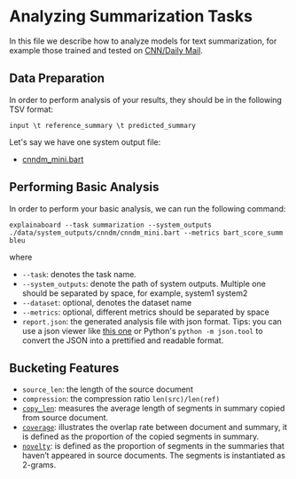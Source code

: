 # Analyzing Summarization Tasks

In this file we describe how to analyze models for text summarization, for example those trained and tested on
[CNN/Daily Mail](http://datalab.nlpedia.ai/#/normal_dataset/6176883933e51a7edda9dd68/dataset_metadata).


## Data Preparation

In order to perform analysis of your results, they should be in the following
TSV format:

```
input \t reference_summary \t predicted_summary
```

Let's say we have one system output file: 
* [cnndm_mini.bart](https://github.com/neulab/ExplainaBoard/blob/main/data/system_outputs/cnndm/cnndm_mini.bart) 



## Performing Basic Analysis

In order to perform your basic analysis, we can run the following command:

```shell
explainaboard --task summarization --system_outputs ./data/system_outputs/cnndm/cnndm_mini.bart --metrics bart_score_summ bleu
```

where
* `--task`: denotes the task name. 
* `--system_outputs`: denote the path of system outputs. Multiple one should be 
  separated by space, for example, system1 system2
* `--dataset`: optional, denotes the dataset name
* `--metrics`: optional, different metrics should be separated by space
* `report.json`: the generated analysis file with json format. Tips: you can use a json viewer
                  like [this one](http://jsonviewer.stack.hu/) or Python's `python -m json.tool` to convert
                  the JSON into a prettified and readable format.



## Bucketing Features
* `source_len`: the length of the source document
* `compression`: the compression ratio `len(src)/len(ref)`
* [`copy_len`](https://aclanthology.org/2020.findings-emnlp.329.pdf): measures the average length of segments in summary copied from source document.
* [`coverage`](https://aclanthology.org/2020.findings-emnlp.329.pdf): illustrates the overlap rate between document and summary, it is defined as the proportion of the copied segments in
summary.
* [`novelty`]((https://aclanthology.org/2020.findings-emnlp.329.pdf)): is defined as the proportion of segments in the summaries that haven’t
appeared in source documents. The segments is instantiated as 2-grams.
